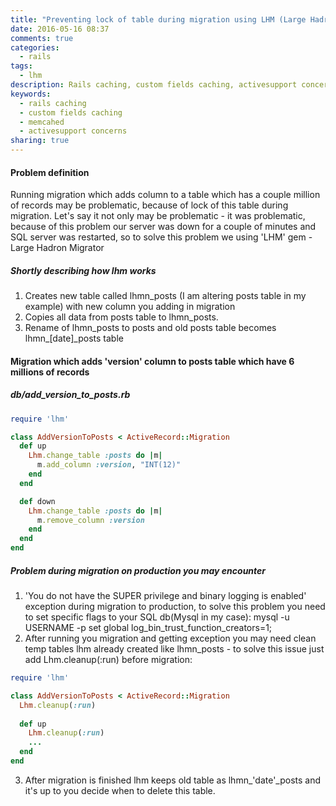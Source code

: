 ```yaml
---
title: "Preventing lock of table during migration using LHM (Large Hadron Migrator)"
date: 2016-05-16 08:37
comments: true
categories:
  - rails
tags:
  - lhm
description: Rails caching, custom fields caching, activesupport concerns
keywords: 
  - rails caching
  - custom fields caching
  - memcahed
  - activesupport concerns
sharing: true 
---
```

#### Problem definition
Running migration which adds column to a table which has a couple million of records may be problematic, because of lock of this table during migration.
Let's say it not only may be problematic - it was problematic, because of this problem our server was down for a couple of minutes and SQL server was restarted,
so to solve this problem we using 'LHM' gem - Large Hadron Migrator

##### Shortly describing how lhm works
1. Creates new table called lhmn_posts (I am altering posts table in my example) with new column you adding in migration
2. Copies all data from posts table to lhmn_posts.
3. Rename of lhmn_posts to posts and old posts table becomes lhmn_[date]_posts table

<!-- more -->

#### Migration which adds 'version' column to posts table which have 6 millions of records

##### db/add_version_to_posts.rb
``` ruby 
require 'lhm'

class AddVersionToPosts < ActiveRecord::Migration
  def up
    Lhm.change_table :posts do |m|
      m.add_column :version, "INT(12)"
    end
  end

  def down
    Lhm.change_table :posts do |m|
      m.remove_column :version
    end
  end
end
``` 

##### Problem during migration on production you may encounter
1. 'You do not have the SUPER privilege and binary logging is enabled' exception during migration to production, to solve this problem
you need to set specific flags to your SQL db(Mysql in my case):
mysql -u USERNAME -p
set global log_bin_trust_function_creators=1; 
2. After running you migration and getting exception you may need clean temp tables lhm already created like lhmn_posts - to solve this issue just add  Lhm.cleanup(:run) before migration:
``` ruby 
require 'lhm'

class AddVersionToPosts < ActiveRecord::Migration
  Lhm.cleanup(:run)
  
  def up
    Lhm.cleanup(:run)
    ...
  end
end
``` 
3. After migration is finished lhm keeps old table as lhmn_'date'_posts and it's up to you decide when to delete this table.
